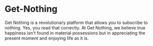 # Get-Nothing
Get Nothing is a revolutionary platform that allows you to subscribe to nothing. Yes, you read that correctly. At Get Nothing, we believe true happiness isn't found in material possessions but in appreciating the present moment and enjoying life as it is.
